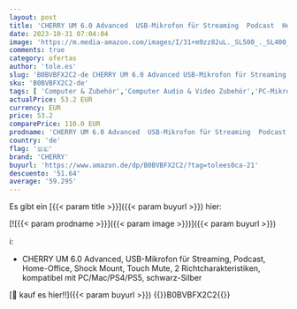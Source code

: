 ```yaml
---
layout: post
title: 'CHERRY UM 6.0 Advanced  USB-Mikrofon für Streaming  Podcast  Home-Office  Shock Mount  Touch Mute  2 Richtcharakteristiken  kompatibel mit PC/Mac/PS4/PS5  schwarz-Silber'
date: 2023-10-31 07:04:04
image: 'https://m.media-amazon.com/images/I/31+m9zz82uL._SL500_._SL400_.jpg'
comments: true
category: ofertas
author: 'tole.es'
slug: 'B0BVBFX2C2-de CHERRY UM 6.0 Advanced USB-Mikrofon für Streaming Podcast...'
sku: 'B0BVBFX2C2-de'
tags: [ 'Computer & Zubehör','Computer Audio & Video Zubehör','PC-Mikrofone','Zubehör','cherry','🇩🇪', ]
actualPrice: 53.2 EUR
currency: EUR
price: 53.2
comparePrice: 110.0 EUR
prodname: 'CHERRY UM 6.0 Advanced  USB-Mikrofon für Streaming  Podcast  Home-Office  Shock Mount  Touch Mute  2 Richtcharakteristiken  kompatibel mit PC/Mac/PS4/PS5  schwarz-Silber'
country: 'de'
flag: '🇩🇪'
brand: 'CHERRY'
buyurl: 'https://www.amazon.de/dp/B0BVBFX2C2/?tag=tolees0ca-21'
descuento: '51.64'
average: '59.295'
---
```


Es gibt ein [{{< param title >}}]({{< param buyurl >}}) hier:

[![{{< param prodname >}}]({{< param image >}})]({{< param buyurl >}})

ℹ️:

- CHERRY UM 6.0 Advanced, USB-Mikrofon für Streaming, Podcast, Home-Office, Shock Mount, Touch Mute, 2 Richtcharakteristiken, kompatibel mit PC/Mac/PS4/PS5, schwarz-Silber

[🛒 kauf es hier!!]({{< param buyurl >}})
{{<world>}}B0BVBFX2C2{{</world>}}
